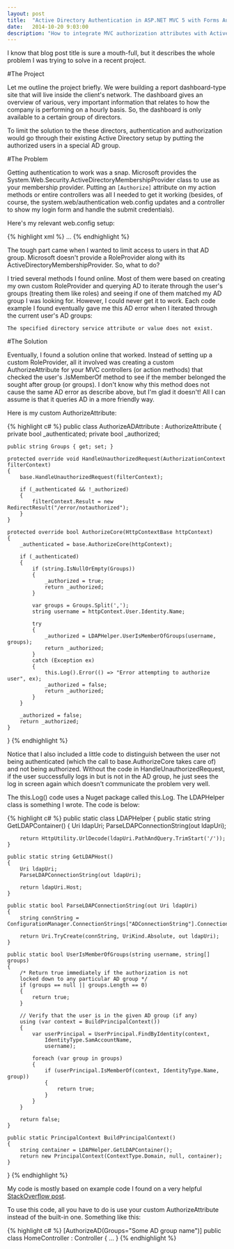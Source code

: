 ```yaml
---
layout: post
title:  "Active Directory Authentication in ASP.NET MVC 5 with Forms Authentication and Group-Based Authorization"
date:   2014-10-20 9:03:00
description: "How to integrate MVC authorization attributes with Active Directory."
---
```


I know that blog post title is sure a mouth-full, but it describes the whole problem I was trying to solve in a recent project.

#The Project

Let me outline the project briefly.  We were building a report dashboard-type site that will live inside the client's network.  The dashboard gives an overview of various, very important information that relates to how the company is performing on a hourly basis.  So, the dashboard is only available to a certain group of directors.

To limit the solution to the these directors, authentication and authorization would go through their existing Active Directory setup by putting the authorized users in a special AD group.

#The Problem

Getting authentication to work was a snap.  Microsoft provides the System.Web.Security.ActiveDirectoryMembershipProvider
class to use as your membership provider.  Putting an `[Authorize]` attribute on my action methods or entire controllers was all I needed to get it working (besides, of course, the system.web/authentication web.config updates and a controller to show my login form and handle the submit credentials).

Here's my relevant web.config setup:

{% highlight xml %}
<connectionStrings>
    <add name="ADConnectionString" connectionString="<ldap connection string here>" />
</connectionStrings>
…
<authentication mode="Forms">
    <forms name=".AuthCookie" loginUrl="~/login"/>
</authentication>
<membership defaultProvider="ADMembershipProvider">
    <providers>
            <clear/>
            <add name="ADMembershipProvider"
                 type="System.Web.Security.ActiveDirectoryMembershipProvider"
                 connectionStringName="ADConnectionString"
                 attributeMapUsername="sAMAccountName"/>
    </providers>
</membership>
{% endhighlight %}

The tough part came when I wanted to limit access to users in that AD group. Microsoft doesn't provide a RoleProvider along with its ActiveDirectoryMembershipProvider. So, what to do?

I tried several methods I found online. Most of them were based on creating my own custom RoleProvider and querying AD to iterate through the user's groups (treating them like roles) and seeing if one of them matched my AD group I was looking for. However, I could never get it to work. Each code example I found eventually gave me this AD error when I iterated through the current user's AD groups:


    The specified directory service attribute or value does not exist.

#The Solution

Eventually, I found a solution online that worked. Instead of setting up a custom RoleProvider, all it involved was creating a custom AuthorizeAttribute for your MVC controllers (or action methods) that checked the user's .IsMemberOf method to see if the member belonged the sought after group (or groups). I don't know why this method does not cause the same AD error as describe above, but I'm glad it doesn't! All I can assume is that it queries AD in a more friendly way.

Here is my custom AuthorizeAttribute:

{% highlight c# %}
public class AuthorizeADAttribute : AuthorizeAttribute
{
    private bool _authenticated;
    private bool _authorized;

    public string Groups { get; set; }

    protected override void HandleUnauthorizedRequest(AuthorizationContext filterContext)
    {
        base.HandleUnauthorizedRequest(filterContext);

        if (_authenticated && !_authorized)
        {
            filterContext.Result = new RedirectResult("/error/notauthorized");
        }
    }

    protected override bool AuthorizeCore(HttpContextBase httpContext)
    {
        _authenticated = base.AuthorizeCore(httpContext);

        if (_authenticated)
        {
            if (string.IsNullOrEmpty(Groups))
            {
                _authorized = true;
                return _authorized;
            }

            var groups = Groups.Split(',');
            string username = httpContext.User.Identity.Name;

            try
            {
                _authorized = LDAPHelper.UserIsMemberOfGroups(username, groups);
                return _authorized;
            }
            catch (Exception ex)
            {
                this.Log().Error(() => "Error attempting to authorize user", ex);
                _authorized = false;
                return _authorized;
            }
        }

        _authorized = false;
        return _authorized;
    }
}
{% endhighlight %}

Notice that I also included a little code to distinguish between the user not being authenticated (which the call to base.AuthorizeCore takes care of) and not being authorized. Without the code in HandleUnauthorizedRequest, if the user successfully logs in but is not in the AD group, he just sees the log in screen again which doesn't communicate the problem very well.

The this.Log() code uses a Nuget package called this.Log. The LDAPHelper class is something I wrote. The code is below:

{% highlight c# %}
public static class LDAPHelper
{
    public static string GetLDAPContainer()
    {
        Uri ldapUri;
        ParseLDAPConnectionString(out ldapUri);

        return HttpUtility.UrlDecode(ldapUri.PathAndQuery.TrimStart('/'));
    }

    public static string GetLDAPHost()
    {
        Uri ldapUri;
        ParseLDAPConnectionString(out ldapUri);

        return ldapUri.Host;
    }

    public static bool ParseLDAPConnectionString(out Uri ldapUri)
    {
        string connString = ConfigurationManager.ConnectionStrings["ADConnectionString"].ConnectionString;

        return Uri.TryCreate(connString, UriKind.Absolute, out ldapUri);
    }

    public static bool UserIsMemberOfGroups(string username, string[] groups)
    {
        /* Return true immediately if the authorization is not
        locked down to any particular AD group */
        if (groups == null || groups.Length == 0)
        {
            return true;
        }

        // Verify that the user is in the given AD group (if any)
        using (var context = BuildPrincipalContext())
        {
            var userPrincipal = UserPrincipal.FindByIdentity(context,
                IdentityType.SamAccountName,
                username);

            foreach (var group in groups)
            {
                if (userPrincipal.IsMemberOf(context, IdentityType.Name, group))
                {
                    return true;
                }
            }
        }

        return false;
    }

    public static PrincipalContext BuildPrincipalContext()
    {
        string container = LDAPHelper.GetLDAPContainer();
        return new PrincipalContext(ContextType.Domain, null, container);
    }
}
{% endhighlight %}

My code is mostly based on example code I found on a very helpful [StackOverflow post][so-post].

To use this code, all you have to do is use your custom AuthorizeAttribute instead of the built-in one. Something like this:

{% highlight c# %}
[AuthorizeAD(Groups="Some AD group name")]
public class HomeController : Controller
{
…
}
{% endhighlight %}

[so-post]: http://stackoverflow.com/questions/4342271/asp-net-mvc-forms-authorization-with-active-directory-groups/4383502#4383502
